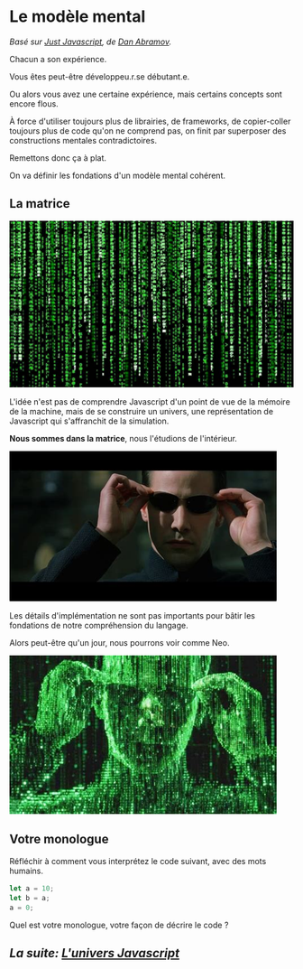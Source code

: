 # Le modèle mental

_Basé sur [Just Javascript](https://justjavascript.com/), de [Dan Abramov](https://twitter.com/dan_abramov)._

Chacun a son expérience.

Vous êtes peut-être développeu.r.se débutant.e.

Ou alors vous avez une certaine expérience, mais certains concepts sont encore flous.

À force d'utiliser toujours plus de librairies, de frameworks, de copier-coller toujours plus de code qu'on ne comprend pas, on finit par superposer des constructions mentales contradictoires.

Remettons donc ça à plat.

On va définir les fondations d'un modèle mental cohérent.

## La matrice

![La matrice depuis l'extérieur](../images/matrix_outside.jpeg)

L'idée n'est pas de comprendre Javascript d'un point de vue de la mémoire de la machine, mais de se construire un univers, une représentation de Javascript qui s'affranchit de la simulation.

**Nous sommes dans la matrice**, nous l'étudions de l'intérieur.

![La matrice depuis l'intérieur](../images/matrix_inside.jpeg)

Les détails d'implémentation ne sont pas importants pour bâtir les fondations de notre compréhension du langage.

Alors peut-être qu'un jour, nous pourrons voir comme Neo.

![La matrice depuis Neo](../images/matrix_neo.jpeg)

## Votre monologue

Réfléchir à comment vous interprétez le code suivant, avec des mots humains.

```js
let a = 10;
let b = a;
a = 0;
```

Quel est votre monologue, votre façon de décrire le code ?

## _La suite: [L'univers Javascript](./univers.md)_
